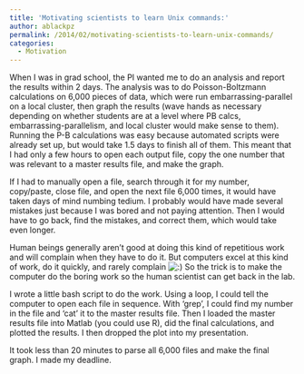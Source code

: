 ```yaml
---
title: 'Motivating scientists to learn Unix commands:'
author: ablackpz
permalink: /2014/02/motivating-scientists-to-learn-unix-commands/
categories:
  - Motivation
---
```

When I was in grad school, the PI wanted me to do an analysis and report the results within 2 days. The analysis was to do Poisson-Boltzmann calculations on 6,000 pieces of data, which were run embarrassing-parallel on a local cluster, then graph the results (wave hands as necessary depending on whether students are at a level where PB calcs, embarrassing-parallelism, and local cluster would make sense to them). Running the P-B calculations was easy because automated scripts were already set up, but would take 1.5 days to finish all of them. This meant that I had only a few hours to open each output file, copy the one number that was relevant to a master results file, and make the graph.

If I had to manually open a file, search through it for my number, copy/paste, close file, and open the next file 6,000 times, it would have taken days of mind numbing tedium. I probably would have made several mistakes just because I was bored and not paying attention. Then I would have to go back, find the mistakes, and correct them, which would take even longer.

Human beings generally aren’t good at doing this kind of repetitious work and will complain when they have to do it. But computers excel at this kind of work, do it quickly, and rarely complain <img src="http://localhost:8080/wp-includes/images/smilies/icon_smile.gif" alt=":)" class="wp-smiley" /> So the trick is to make the computer do the boring work so the human scientist can get back in the lab.

I wrote a little bash script to do the work. Using a loop, I could tell the computer to open each file in sequence. With ‘grep’, I could find my number in the file and ‘cat’ it to the master results file. Then I loaded the master results file into Matlab (you could use R), did the final calculations, and plotted the results. I then dropped the plot into my presentation.

It took less than 20 minutes to parse all 6,000 files and make the final graph. I made my deadline.
